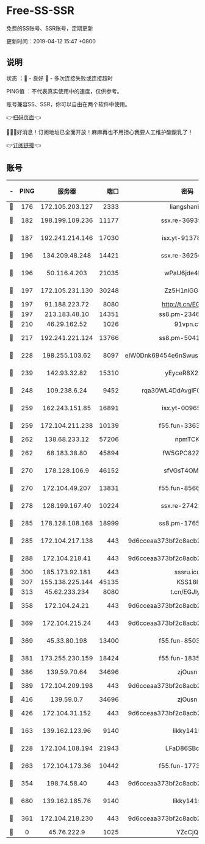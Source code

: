 # Free-SS-SSR

免费的SS账号、SSR账号，定期更新

更新时间：2019-04-12 15:47 +0800

## 说明

状态     ：🙂 - 良好 🙁 - 多次连接失败或连接超时

PING值   ：不代表真实使用中的速度，仅供参考。

账号兼容SS、SSR，你可以自由在两个软件中使用。

👉[扫码页面](https://liesauer.github.io/Free-SS-SSR/)👈

🎉🎉🎉好消息！订阅地址已全面开放！麻麻再也不用担心我要人工维护酸酸乳了！

👉[订阅链接](https://www.liesauer.net/yogurt/subscribe?ACCESS_TOKEN=DAYxR3mMaZAsaqUb)👈

## 账号

|-|PING|服务器|端口|密码|加密方式|区域|
|:----:|:----:|:-----:|-----:|:----:|:----:|:----:|
|🙂|176|172.105.203.127|2333|liangshanbo|chacha20|JP|
|🙂|182|198.199.109.236|11177|ssx.re-36939019|aes-256-cfb|US|
|🙂|187|192.241.214.146|17030|isx.yt-91378799|aes-256-cfb|US|
|🙂|196|134.209.48.248|14421|ssx.re-36256299|aes-256-cfb|US|
|🙂|196|50.116.4.203|21035|wPaU6jde4NZT|aes-256-cfb|US|
|🙂|197|172.105.231.130|30248|Zz5H1nlGGKHx|aes-256-cfb|JP|
|🙂|197|91.188.223.72|8080|http://t.cn/EGJIyrl|rc4-md5|RU|
|🙂|197|213.183.48.10|14351|ss8.pm-23466973|rc4-md5|RU|
|🙂|210|46.29.162.52|1026|91vpn.cf|rc4-md5|RU|
|🙂|217|192.241.221.124|13766|ss8.pm-50410062|aes-256-cfb|US|
|🙂|228|198.255.103.62|8097|eIW0Dnk69454e6nSwuspv9DmS201tQ0D|aes-256-cfb|US|
|🙂|239|142.93.32.82|15310|yEyceR8X2EVd|aes-256-cfb|GB|
|🙂|248|109.238.6.24|9452|rqa30WL4DdAvgIFG6Fs3znzTa|aes-256-cfb|FR|
|🙂|259|162.243.151.85|16891|isx.yt-00965280|aes-256-cfb|US|
|🙂|259|172.104.211.238|10139|f55.fun-33630162|aes-256-cfb|US|
|🙂|262|138.68.233.12|57206|npmTCK|rc4-md5|US|
|🙂|262|68.183.38.80|45894|fW5GPC82Z97G|aes-256-cfb|GB|
|🙂|270|178.128.106.9|46152|sfVGsT4OMxHC|aes-256-cfb|SG|
|🙂|270|172.104.49.207|13831|f55.fun-85669624|aes-256-cfb|SG|
|🙂|278|128.199.167.40|10224|ssx.re-27422632|aes-256-cfb|SG|
|🙂|285|178.128.108.168|18999|ss8.pm-17655626|aes-256-cfb|SG|
|🙂|285|172.104.217.138|443|9d6cceaa373bf2c8acb22e60b6a58be6|aes-256-cfb|US|
|🙂|288|172.104.218.41|443|9d6cceaa373bf2c8acb22e60b6a58be6|aes-256-cfb|US|
|🙂|300|185.173.92.181|443|sssru.icu|rc4-md5|RU|
|🙂|307|155.138.225.144|45135|KSS18l|rc4-md5|US|
|🙂|313|45.62.233.234|8080|t.cn/EGJIyrl|rc4-md5|CA|
|🙂|358|172.104.24.21|443|9d6cceaa373bf2c8acb22e60b6a58be6|aes-256-cfb|US|
|🙂|369|172.104.215.24|443|9d6cceaa373bf2c8acb22e60b6a58be6|aes-256-cfb|US|
|🙂|369|45.33.80.198|13400|f55.fun-85035043|aes-256-cfb|US|
|🙂|381|173.255.230.159|18424|f55.fun-18352989|aes-256-cfb|US|
|🙂|386|139.59.70.64|34696|zjOusn|chacha20|IN|
|🙂|389|172.104.209.198|443|9d6cceaa373bf2c8acb22e60b6a58be6|aes-256-cfb|US|
|🙂|416|139.59.0.7|34696|zjOusn|chacha20|IN|
|🙂|426|172.104.31.152|443|9d6cceaa373bf2c8acb22e60b6a58be6|aes-256-cfb|US|
|🙂|163|139.162.123.96|9140|likky1415|aes-256-cfb|JP|
|🙂|228|172.104.108.194|21943|LFaD86SBq2lY|aes-256-cfb|JP|
|🙂|263|172.104.173.36|10442|f55.fun-17732582|aes-256-cfb|SG|
|🙂|354|198.74.58.40|443|9d6cceaa373bf2c8acb22e60b6a58be6|aes-256-cfb|US|
|🙂|680|139.162.185.76|9140|likky1415|aes-256-cfb|DE|
|🙁|361|172.104.218.230|443|9d6cceaa373bf2c8acb22e60b6a58be6|aes-256-cfb|US|
|🙁|0|45.76.222.9|1025|YZcCjQ|rc4-md5|JP|
